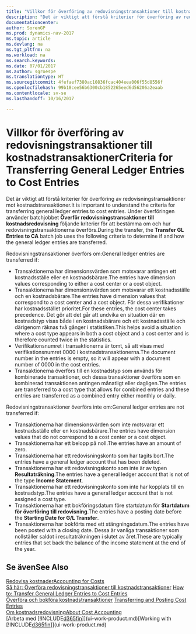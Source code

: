 ```yaml
---
title: "Villkor för överföring av redovisningstransaktioner till kostnadstransaktioner"
description: "Det är viktigt att förstå kriterier för överföring av redovisningstransaktioner mot kostnadstransaktioner. Under överföringen använder batchjobbet **Överför redovisningstransaktioner** till kostnadsredovisning följande kriterier för att bestämma om och hur redovisningstransaktionerna överförs."
documentationcenter: 
author: SorenGP
ms.prod: dynamics-nav-2017
ms.topic: article
ms.devlang: na
ms.tgt_pltfrm: na
ms.workload: na
ms.search.keywords: 
ms.date: 07/01/2017
ms.author: sgroespe
ms.translationtype: HT
ms.sourcegitcommit: 4fefaef7380ac10836fcac404eea006f55d8556f
ms.openlocfilehash: 99b18cee56b6300cb1852265eed6d56206a2eaab
ms.contentlocale: sv-se
ms.lasthandoff: 10/16/2017

---
```

# <a name="criteria-for-transferring-general-ledger-entries-to-cost-entries"></a><span data-ttu-id="812ba-104">Villkor för överföring av redovisningstransaktioner till kostnadstransaktioner</span><span class="sxs-lookup"><span data-stu-id="812ba-104">Criteria for Transferring General Ledger Entries to Cost Entries</span></span>
<span data-ttu-id="812ba-105">Det är viktigt att förstå kriterier för överföring av redovisningstransaktioner mot kostnadstransaktioner.</span><span class="sxs-lookup"><span data-stu-id="812ba-105">It is important to understand the criteria for transferring general ledger entries to cost entries.</span></span> <span data-ttu-id="812ba-106">Under överföringen använder batchjobbet **Överför redovisningstransaktioner till kostnadsredovisning** följande kriterier för att bestämma om och hur redovisningstransaktionerna överförs.</span><span class="sxs-lookup"><span data-stu-id="812ba-106">During the transfer, the **Transfer GL Entries to CA** batch job uses the following criteria to determine if and how the general ledger entries are transferred.</span></span>  

<span data-ttu-id="812ba-107">Redovisningstransaktioner överförs om:</span><span class="sxs-lookup"><span data-stu-id="812ba-107">General ledger entries are transferred if:</span></span>  

-   <span data-ttu-id="812ba-108">Transaktionerna har dimensionsvärden som motsvarar antingen ett kostnadsställe eller en kostnadsbärare.</span><span class="sxs-lookup"><span data-stu-id="812ba-108">The entries have dimension values corresponding to either a cost center or a cost object.</span></span>  
-   <span data-ttu-id="812ba-109">Transaktionerna har dimensionsvärden som motsvarar ett kostnadsställe och en kostnadsbärare.</span><span class="sxs-lookup"><span data-stu-id="812ba-109">The entries have dimension values that correspond to a cost center and a cost object.</span></span> <span data-ttu-id="812ba-110">För dessa verifikationer har kostnadsstället prioritet.</span><span class="sxs-lookup"><span data-stu-id="812ba-110">For these entries, the cost center takes precedence.</span></span> <span data-ttu-id="812ba-111">Det gör att det går att undvika en situation där en kostnadstyp visas både i en kostnadsbärare och ett kostnadsställe och därigenom räknas två gånger i statistiken.</span><span class="sxs-lookup"><span data-stu-id="812ba-111">This helps avoid a situation where a cost type appears in both a cost object and a cost center and is therefore counted twice in the statistics.</span></span>  
-   <span data-ttu-id="812ba-112">Verifikationsnumret i transaktionerna är tomt, så att visas med verifikationsnumret 0000 i kostnadstransaktionerna.</span><span class="sxs-lookup"><span data-stu-id="812ba-112">The document number in the entries is empty, so it will appear with a document number of 0000 in the cost entries.</span></span>  
-   <span data-ttu-id="812ba-113">Transaktionerna överförs till en kostnadstyp som används för kombinerade transaktioner, och dessa transaktioner överförs som en kombinerad transaktionen antingen månatligt eller dagligen.</span><span class="sxs-lookup"><span data-stu-id="812ba-113">The entries are transferred to a cost type that allows for combined entries and these entries are transferred as a combined entry either monthly or daily.</span></span>  

<span data-ttu-id="812ba-114">Redovisningstransaktioner överförs inte om:</span><span class="sxs-lookup"><span data-stu-id="812ba-114">General ledger entries are not transferred if:</span></span>  

-   <span data-ttu-id="812ba-115">Transaktionerna har dimensionsvärden som inte motsvarar ett kostnadsställe eller en kostnadsbärare.</span><span class="sxs-lookup"><span data-stu-id="812ba-115">The entries have dimension values that do not correspond to a cost center or a cost object.</span></span>  
-   <span data-ttu-id="812ba-116">Transaktionerna har ett belopp på noll.</span><span class="sxs-lookup"><span data-stu-id="812ba-116">The entries have an amount of zero.</span></span>  
-   <span data-ttu-id="812ba-117">Transaktionerna har ett redovisningskonto som har tagits bort.</span><span class="sxs-lookup"><span data-stu-id="812ba-117">The entries have a general ledger account that has been deleted.</span></span>  
-   <span data-ttu-id="812ba-118">Transaktionerna har ett redovisningskonto som inte är av typen **Resultaträkning**.</span><span class="sxs-lookup"><span data-stu-id="812ba-118">The entries have a general ledger account that is not of the type **Income Statement**.</span></span>  
-   <span data-ttu-id="812ba-119">Transaktionerna har ett redovisningskonto som inte har kopplats till en kostnadstyp.</span><span class="sxs-lookup"><span data-stu-id="812ba-119">The entries have a general ledger account that is not assigned a cost type.</span></span>  
-   <span data-ttu-id="812ba-120">Transaktionerna har ett bokföringsdatum före startdatum för **Startdatum för överföring till redovisning**.</span><span class="sxs-lookup"><span data-stu-id="812ba-120">The entries have a posting date before the **Starting Date for G/L Transfer**.</span></span>  
-   <span data-ttu-id="812ba-121">Transaktionerna har bokförts med ett stängningsdatum.</span><span class="sxs-lookup"><span data-stu-id="812ba-121">The entries have been posted with a closing date.</span></span> <span data-ttu-id="812ba-122">Dessa är vanliga transaktioner som nollställer saldot i resultaträkningen i slutet av året.</span><span class="sxs-lookup"><span data-stu-id="812ba-122">These are typically entries that set back the balance of the income statement at the end of the year.</span></span>  

## <a name="see-also"></a><span data-ttu-id="812ba-123">Se även</span><span class="sxs-lookup"><span data-stu-id="812ba-123">See Also</span></span>  
[<span data-ttu-id="812ba-124">Redovisa kostnader</span><span class="sxs-lookup"><span data-stu-id="812ba-124">Accounting for Costs</span></span>](finance-manage-cost-accounting.md)  
 <span data-ttu-id="812ba-125">[Så här: Överföra redovisningstransaktioner till kostnadstransaktioner](finance-how-to-transfer-general-ledger-entries-to-cost-entries.md) </span><span class="sxs-lookup"><span data-stu-id="812ba-125">[How to: Transfer General Ledger Entries to Cost Entries](finance-how-to-transfer-general-ledger-entries-to-cost-entries.md) </span></span>  
 <span data-ttu-id="812ba-126">[Överföra och bokföra kostnadstransaktioner](finance-transfer-and-post-cost-entries.md) </span><span class="sxs-lookup"><span data-stu-id="812ba-126">[Transferring and Posting Cost Entries](finance-transfer-and-post-cost-entries.md) </span></span>  
 [<span data-ttu-id="812ba-127">Om kostnadsredovisning</span><span class="sxs-lookup"><span data-stu-id="812ba-127">About Cost Accounting</span></span>](finance-about-cost-accounting.md)  
 <span data-ttu-id="812ba-128">[Arbeta med [!INCLUDE[d365fin](includes/d365fin_md.md)]](ui-work-product.md)</span><span class="sxs-lookup"><span data-stu-id="812ba-128">[Working with [!INCLUDE[d365fin](includes/d365fin_md.md)]](ui-work-product.md)</span></span>

